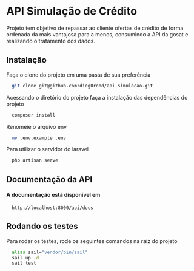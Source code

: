 
# API Simulação de Crédito

Projeto tem objetivo de repassar ao cliente ofertas de crédito de forma ordenada da mais vantajosa para a menos, consumindo a API da gosat e realizando o tratamento dos dados. 


## Instalação

Faça o clone do projeto em uma pasta de sua preferência

```bash
  git clone git@github.com:dieg0rood/api-simulacao.git
```

Acessando o diretório do projeto faça a instalação das dependências do projeto

```bash
  composer install
```    

Renomeie o arquivo env

```bash
  mv .env.example .env
```  

Para utilizar o servidor do laravel

```bash
  php artisan serve
```  



## Documentação da API

#### A documentação está disponível em

```http
  http://localhost:8000/api/docs
```

## Rodando os testes

Para rodar os testes, rode os seguintes comandos na raiz do projeto

```bash
  alias sail="vendor/bin/sail"
  sail up -d 
  sail test
```

